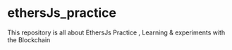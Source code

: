 # ethersJs_practice
This repository is all about EthersJs Practice , Learning &amp; experiments with the Blockchain
